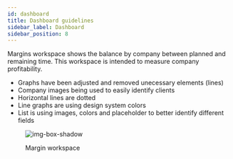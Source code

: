 ```yaml
---
id: dashboard
title: Dashboard guidelines
sidebar_label: Dashboard
sidebar_position: 8
---
```

Margins workspace shows the balance by company between planned and remaining time. This workspace is intended to measure company profitability.

- Graphs have been adjusted and removed unecessary elements (lines)
- Company images being used to easily identify clients
- Horizontal lines are dotted
- Line graphs are using design system colors
- List is using images, colors and placeholder to better identify different fields

<figure>

![img-box-shadow](/img/design/design-ws-margins.png)
<figcaption>Margin workspace</figcaption>
</figure>


